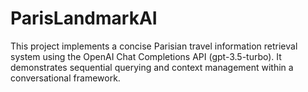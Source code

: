 # ParisLandmarkAI
This project implements a concise Parisian travel information retrieval system using the OpenAI Chat Completions API (gpt-3.5-turbo). It demonstrates sequential querying and context management within a conversational framework.
